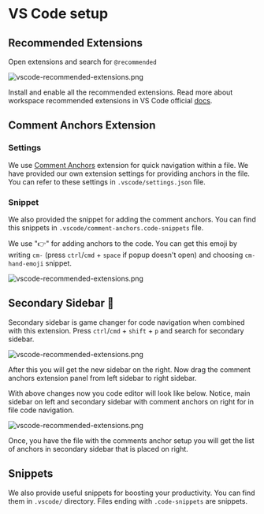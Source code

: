 # VS Code setup

## Recommended Extensions

Open extensions and search for `@recommended`

<img :src="$withBase('/images/guide/vscode-recommended-extensions.png')" alt="vscode-recommended-extensions.png" class="medium-zoom">

Install and enable all the recommended extensions. Read more about workspace recommended extensions in VS Code official [docs](https://code.visualstudio.com/docs/editor/extension-marketplace#_workspace-recommended-extensions).

## Comment Anchors Extension

### Settings

We use [Comment Anchors](https://marketplace.visualstudio.com/items?itemName=ExodiusStudios.comment-anchors) extension for quick navigation within a file. We have provided our own extension settings for providing anchors in the file. You can refer to these settings in `.vscode/settings.json` file.

### Snippet

We also provided the snippet for adding the comment anchors. You can find this snippets in `.vscode/comment-anchors.code-snippets` file.

We use "👉" for adding anchors to the code. You can get this emoji by writing `cm-` (press `ctrl`/`cmd` + `space` if popup doesn't open) and choosing `cm-hand-emoji` snippet.

<img :src="$withBase('/images/guide/vscode-comment-anchors-snippets.png')" alt="vscode-recommended-extensions.png" class="medium-zoom">

## Secondary Sidebar 🦸

Secondary sidebar is game changer for code navigation when combined with this extension. Press `ctrl`/`cmd` + `shift` + `p` and search for secondary sidebar.

<img :src="$withBase('/images/guide/vscode-enable-secondary-sidebar.png')" alt="vscode-recommended-extensions.png" class="medium-zoom">

After this you will get the new sidebar on the right. Now drag the comment anchors extension panel from left sidebar to right sidebar.

With above changes now you code editor will look like below. Notice, main sidebar on left and secondary sidebar with comment anchors on right for in file code navigation.

<img :src="$withBase('/images/guide/vscode-secondary-sidebar-preview.png')" alt="vscode-recommended-extensions.png" class="medium-zoom">

Once, you have the file with the comments anchor setup you will get the list of anchors in secondary sidebar that is placed on right.

<!-- TODO: #28 Add GIF showing demo of code navigation using comment anchors -->

## Snippets

We also provide useful snippets for boosting your productivity. You can find them in `.vscode/` directory. Files ending with `.code-snippets` are snippets.
